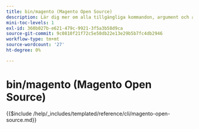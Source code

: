 ```yaml
---
title: bin/magento (Magento Open Source)
description: Lär dig mer om alla tillgängliga kommandon, argument och alternativ för kommandoradsverktyget Magento Open Source bin/magento.
mini-toc-levels: 1
exl-id: 360b027b-e621-479c-9921-3f5a3b58d9ca
source-git-commit: 9c0810f21f72c5e50db22e13e29b5b7fc4db2946
workflow-type: tm+mt
source-wordcount: '27'
ht-degree: 0%

---
```


# bin/magento (Magento Open Source)

{{$include /help/_includes/templated/reference/cli/magento-open-source.md}}
